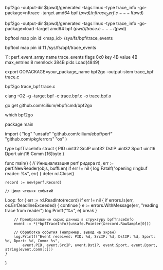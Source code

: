 bpf2go -output-dir $(pwd)/generated -tags linux -type trace_info -go-package=nftrace -target amd64 bpf $(pwd)/nftrace_perf.c -- -I$(pwd)

bpf2go -output-dir $(pwd)/generated -tags linux -type trace_info -go-package=load -target amd64 bpf $(pwd)/trace.c -- -I$(pwd)


bpftool map pin id <map_id> /sys/fs/bpf/trace_events

bpftool map pin id 11 /sys/fs/bpf/trace_events


11: perf_event_array  name trace_events  flags 0x0
        key 4B  value 4B  max_entries 8  memlock 384B
        pids Load(4849)


export GOPACKAGE=your_package_name
bpf2go -output-stem trace_bpf trace.c

bpf2go trace_bpf trace.c



clang -O2 -g -target bpf -c trace.bpf.c -o trace.bpf.o

go get github.com/cilium/ebpf/cmd/bpf2go

which bpf2go


package main

import (
    "log"
    "unsafe"
    "github.com/cilium/ebpf/perf"
    "github.com/pkg/errors"
    "os"
)

type bpfTraceInfo struct {
    PID    uint32
    SrcIP  uint32
    DstIP  uint32
    Sport  uint16
    Dport  uint16
    Comm   [16]byte
}

func main() {
    // Инициализация perf ридера
    rd, err := perf.NewReader(objs, buffLen)
    if err != nil {
        log.Fatalf("opening ringbuf reader: %s", err)
    }
    defer rd.Close()

    record := new(perf.Record)

    // Цикл чтения событий
Loop:
    for {
        err := rd.ReadInto(record)
        if err != nil {
            if errors.Is(err, os.ErrDeadlineExceeded) {
                continue
            }
            e := errors.WithMessage(err, "reading trace from reader")
            log.Printf("%v", e)
            break
        }

        // Преобразование сырых данных в структуру bpfTraceInfo
        event := *(*bpfTraceInfo)(unsafe.Pointer(&record.RawSample[0]))

        // Обработка события (например, вывод на экран)
        log.Printf("Event received: PID: %d, SrcIP: %d, DstIP: %d, Sport: %d, Dport: %d, Comm: %s",
            event.PID, event.SrcIP, event.DstIP, event.Sport, event.Dport, string(event.Comm[:]))
    }
}

